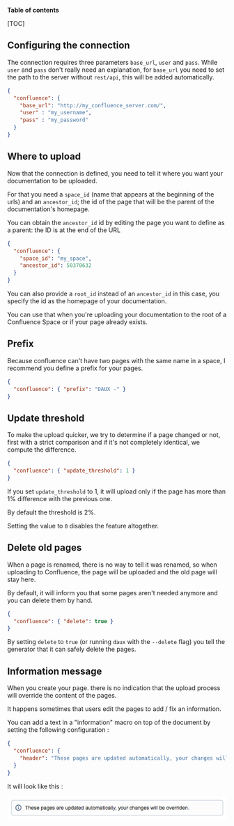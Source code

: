 __Table of contents__

[TOC]

## Configuring the connection
The connection requires three parameters `base_url`, `user` and `pass`. While `user` and `pass` don't really need an explanation, for `base_url` you need to set the path to the server without `rest/api`, this will be added automatically.

```json
{
  "confluence": {
    "base_url": "http://my_confluence_server.com/",
    "user" : "my_username",
    "pass" : "my_password" 
  }
}
```

## Where to upload
Now that the connection is defined, you need to tell it where you want your documentation to be uploaded.

For that you need a `space_id` (name that appears at the beginning of the urls) and an `ancestor_id`; the id of the page that will be the parent of the documentation's homepage.

You can obtain the `ancestor_id` id by editing the page you want to define as a parent: the ID is at the end of the URL

```json
{
  "confluence": {
    "space_id": "my_space",
    "ancestor_id": 50370632
  }
}
```

You can also provide a `root_id` instead of an `ancestor_id` in this case, you specify the id as the homepage of your documentation.

You can use that when you're uploading your documentation to the root of a Confluence Space or if your page already exists.

## Prefix
Because confluence can't have two pages with the same name in a space, I recommend you define a prefix for your pages.

```json
{
  "confluence": { "prefix": "DAUX -" }
}
```

## Update threshold
To make the upload quicker, we try to determine if a page changed or not, first with a strict comparison and if it's not completely identical, we compute the difference.

```json
{
  "confluence": { "update_threshold": 1 }
}
```

If you set `update_threshold` to 1, it will upload only if the page has more than 1% difference with the previous one.

By default the threshold is 2%.

Setting the value to `0` disables the feature altogether.


## Delete old pages
When a page is renamed, there is no way to tell it was renamed, so when uploading to Confluence, the page will be uploaded and the old page will stay here.

By default, it will inform you that some pages aren't needed anymore and you can delete them by hand.

```json
{
  "confluence": { "delete": true }
}
```

By setting `delete` to `true` (or running `daux` with the `--delete` flag) you tell the generator that it can safely delete the pages.


## Information message
When you create your page. there is no indication that the upload process will override the content of the pages.

It happens sometimes that users edit the pages to add / fix an information.

You can add a text in a "information" macro on top of the document by setting the following configuration :

```json
{
  "confluence": {
    "header": "These pages are updated automatically, your changes will be overriden."
  }
}
```

It will look like this :

![Info macro](info_macro.png)
